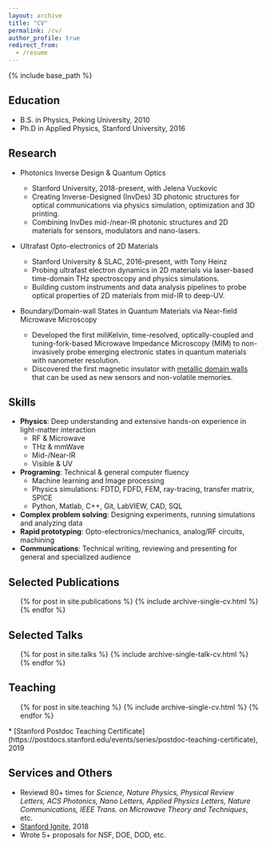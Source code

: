 ```yaml
---
layout: archive
title: "CV"
permalink: /cv/
author_profile: true
redirect_from:
  - /resume
---
```


{% include base_path %}

## Education
* B.S. in Physics, Peking University, 2010
* Ph.D in Applied Physics, Stanford University, 2016

## Research
* Photonics Inverse Design & Quantum Optics
  * Stanford University, 2018-present, with Jelena Vuckovic
  * Creating Inverse-Designed (InvDes) 3D photonic structures for optical communications via physics simulation, optimization and 3D printing.
  * Combining InvDes mid-/near-IR photonic structures and 2D materials for sensors, modulators and nano-lasers.

* Ultrafast Opto-electronics of 2D Materials
  * Stanford University & SLAC, 2016-present, with Tony Heinz
  * Probing ultrafast electron dynamics in 2D materials via laser-based time-domain THz spectroscopy and physics simulations.
  * Building custom instruments and data analysis pipelines to probe optical properties of 2D materials from mid-IR to deep-UV.
  
* Boundary/Domain-wall States in Quantum Materials via Near-field Microwave Microscopy
  * Developed the first miliKelvin, time-resolved, optically-coupled and tuning-fork-based Microwave Impedance Microscopy (MIM) to non-invasively probe emerging electronic states in quantum materials with nanometer resolution.
  * Discovered the first magnetic insulator with [metallic domain walls](https://newatlas.com/magnetic-insulator-memory-storage-slac/40166/) that can be used as new sensors and non-volatile memories.
  
## Skills
* **Physics**: Deep understanding and extensive hands-on experience in light-matter interaction
  * RF & Microwave
  * THz & mmWave
  * Mid-/Near-IR
  * Visible & UV
* **Programing**: Technical & general computer fluency
  * Machine learning and Image processing
  * Physics simulations: FDTD, FDFD, FEM, ray-tracing, transfer matrix, SPICE
  * Python, Matlab, C++, Git, LabVIEW, CAD, SQL
* **Complex problem solving**: Designing experiments, running simulations and analyzing data
* **Rapid prototyping**: Opto-electronics/mechanics, analog/RF circuits, machining
* **Communications**: Technical writing, reviewing and presenting for general and specialized audience

## Selected Publications
  <ul>{% for post in site.publications %}
    {% include archive-single-cv.html %}
  {% endfor %}</ul>
  
## Selected Talks
  <ul>{% for post in site.talks %}
    {% include archive-single-talk-cv.html %}
  {% endfor %}</ul>
  
## Teaching
  <ul>{% for post in site.teaching %}
    {% include archive-single-cv.html %}
  {% endfor %}</ul>
  * [Stanford Postdoc Teaching Certificate](https://postdocs.stanford.edu/events/series/postdoc-teaching-certificate), 2019
  
## Services and Others
* Reviewd 80+ times for *Science, Nature Physics, Physical Review Letters, ACS Photonics, Nano Letters, Applied Physics Letters, Nature Communications, IEEE Trans. on Microwave Theory and Techniques*, etc.  
* [Stanford Ignite](https://www.gsb.stanford.edu/exec-ed/programs/stanford-ignite), 2018 
* Wrote 5+ proposals for NSF, DOE, DOD, etc.

